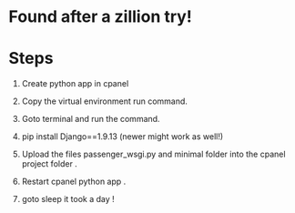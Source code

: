 # Found after a zillion try!
# Steps
1. Create python app in cpanel
2. Copy the virtual environment run command.
3. Goto terminal and run the command.
4. pip install Django==1.9.13 (newer might work as well!)

5. Upload the files passenger_wsgi.py and minimal folder into the cpanel project folder .
6. Restart cpanel python app .
7. goto sleep it took a day !

